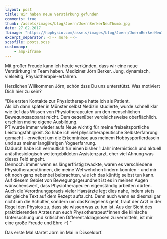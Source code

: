 ```yaml
---
layout: post
title: Wir haben neue Verstärkung gefunden
comments: true
thumb: /assets/images/blog/Joern/JoernBerkerNeuThumb.jpg
date: 27.02.2017
fbimage: "https://hpphysio.com/assets/images/blog/Joern/JoernBerkerNeu1200x600.jpg"
excerpt_separator: <!-- more -->
scssfile: posts.scss
customamp:
    - amp-iframe
---
```


Mit großer Freude kann ich heute verkünden, dass wir eine neue Verstärkung im Team haben. Mediziner Jörn Berker. Jung, dynamisch, vielseitig, Physiotherapie-erfahren. <!-- more --> 
<div class="verticalImgCont">
<amp-img src="/assets/images/JoernOberkoerper512x800.jpg" width="512"
 height="800" layout="responsive"></amp-img>
 </div>
Herzlichen Willkommen Jörn, schön dass Du uns unterstützt.  
Was motiviert Dich hier zu sein?

\"Die ersten Kontakte zur Physiotherapie hatte ich als Patient.  
Als ich dann später in Münster selbst Medizin studierte, wurde schnell klar wie tief das Wissen von Physiotherapeuten um den menschlichen Bewegungsapparat reicht. Dem gegenüber vergleichsweise oberflächlich, erschien meine eigene Ausbildung.  
PT wurde immer wieder aufs Neue wichtig für meine freizeitsportliche Leistungsfähigkeit. So habe ich viel physiotherapeutische Selbsterfahrung gemacht - erweitert um die Erkenntnisse aus meinem Hobbysportlerdasein und aus meiner langjährigen Yogaerfahrung.  
Dadurch habe ich vermutlich für einen bisher 1 Jahr internistisch und aktuell anästhesiologisch weitergebildeten Assistenzarzt, eher viel Ahnung was dieses Feld angeht.  
Dennoch: immer wenn es längerfristig zwackte, waren es verschiedene Physiotherapeut/innen, die meine Wehwehchen lindern konnten - und mir oft noch ganz nebenbei beibrachten, wie ich das künftig selbst tun kann.  
Auf diesem Gebiet von Bewegungsgesundheit ist es in meinen Augen wünschenswert, dass Physiotherapeuten eigenständig arbeiten dürfen. Auch die Verordnungspraxis vieler Hausärzte legt dies nahe, indem stets der gleiche Text auf dem Rezept auftaucht. Denn auch wenn es diesmal gar nicht um die Schulter, sondern um das Kniegelenk geht, traut der Arzt in der Regel den Physios zu, dass sie wissen was zu tun ist.
Aus der Sicht des praktizierenden Arztes nun euch Physiotherapeut*innen die klinische Untersuchung und kritischen Differentialdiagnosen zu vermitteln, ist mir eine große Freude und Ehre :-) \"
  
  
Das erste Mal startet Jörn im Mai in Düsseldorf.   
